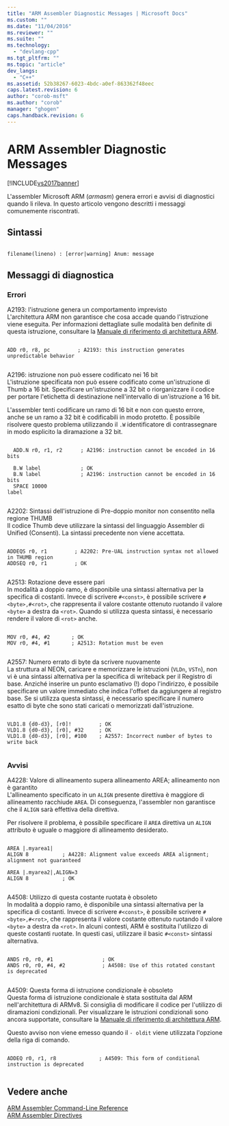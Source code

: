 ```yaml
---
title: "ARM Assembler Diagnostic Messages | Microsoft Docs"
ms.custom: ""
ms.date: "11/04/2016"
ms.reviewer: ""
ms.suite: ""
ms.technology: 
  - "devlang-cpp"
ms.tgt_pltfrm: ""
ms.topic: "article"
dev_langs: 
  - "C++"
ms.assetid: 52b38267-6023-4bdc-a0ef-863362f48eec
caps.latest.revision: 6
author: "corob-msft"
ms.author: "corob"
manager: "ghogen"
caps.handback.revision: 6
---
```

# ARM Assembler Diagnostic Messages
[!INCLUDE[vs2017banner](../../assembler/inline/includes/vs2017banner.md)]

L'assembler Microsoft ARM \(*armasm*\) genera errori e avvisi di diagnostici quando li rileva.  In questo articolo vengono descritti i messaggi comunemente riscontrati.  
  
## Sintassi  
  
```  
  
filename(lineno) : [error|warning] Anum: message  
```  
  
## Messaggi di diagnostica  
  
### Errori  
 A2193: l'istruzione genera un comportamento imprevisto  
 L'architettura ARM non garantisce che cosa accade quando l'istruzione viene eseguita.  Per informazioni dettagliate sulle modalità ben definite di questa istruzione, consultare la [Manuale di riferimento di architettura ARM](http://go.microsoft.com/fwlink/?LinkId=246464).  
  
```  
  
ADD r0, r8, pc         ; A2193: this instruction generates unpredictable behavior  
  
```  
  
 A2196: istruzione non può essere codificato nei 16 bit  
 L'istruzione specificata non può essere codificato come un'istruzione di Thumb a 16 bit.  Specificare un'istruzione a 32 bit o riorganizzare il codice per portare l'etichetta di destinazione nell'intervallo di un'istruzione a 16 bit.  
  
 L'assembler tenti codificare un ramo di 16 bit e non con questo errore, anche se un ramo a 32 bit è codificabili in modo protetto.  È possibile risolvere questo problema utilizzando il `.W` identificatore di contrassegnare in modo esplicito la diramazione a 32 bit.  
  
```  
  
  ADD.N r0, r1, r2      ; A2196: instruction cannot be encoded in 16 bits  
  
  B.W label             ; OK  
  B.N label             ; A2196: instruction cannot be encoded in 16 bits  
  SPACE 10000  
label  
  
```  
  
 A2202: Sintassi dell'istruzione di Pre\-doppio monitor non consentito nella regione THUMB  
 Il codice Thumb deve utilizzare la sintassi del linguaggio Assembler di Unified \(Consenti\).  La sintassi precedente non viene accettata.  
  
```  
  
ADDEQS r0, r1         ; A2202: Pre-UAL instruction syntax not allowed in THUMB region  
ADDSEQ r0, r1         ; OK  
  
```  
  
 A2513: Rotazione deve essere pari  
 In modalità a doppio ramo, è disponibile una sintassi alternativa per la specifica di costanti.  Invece di scrivere `#<const>`, è possibile scrivere `#<byte>,#<rot>`, che rappresenta il valore costante ottenuto ruotando il valore `<byte>` a destra da `<rot>`.  Quando si utilizza questa sintassi, è necessario rendere il valore di `<rot>` anche.  
  
```  
  
MOV r0, #4, #2       ; OK  
MOV r0, #4, #1       ; A2513: Rotation must be even  
  
```  
  
 A2557: Numero errato di byte da scrivere nuovamente  
 La struttura al NEON, caricare e memorizzare le istruzioni \(`VLDn`, `VSTn`\), non vi è una sintassi alternativa per la specifica di writeback per il Registro di base.  Anziché inserire un punto esclamativo \(\!\) dopo l'indirizzo, è possibile specificare un valore immediato che indica l'offset da aggiungere al registro base.  Se si utilizza questa sintassi, è necessario specificare il numero esatto di byte che sono stati caricati o memorizzati dall'istruzione.  
  
```  
  
VLD1.8 {d0-d3}, [r0]!         ; OK  
VLD1.8 {d0-d3}, [r0], #32     ; OK  
VLD1.8 {d0-d3}, [r0], #100    ; A2557: Incorrect number of bytes to write back  
  
```  
  
### Avvisi  
 A4228: Valore di allineamento supera allineamento AREA; allineamento non è garantito  
 L'allineamento specificato in un `ALIGN` presente direttiva è maggiore di allineamento racchiude `AREA`.  Di conseguenza, l'assembler non garantisce che il `ALIGN` sarà effettiva della direttiva.  
  
 Per risolvere il problema, è possibile specificare il `AREA` direttiva un `ALIGN` attributo è uguale o maggiore di allineamento desiderato.  
  
```  
  
AREA |.myarea1|  
ALIGN 8           ; A4228: Alignment value exceeds AREA alignment; alignment not guaranteed  
  
AREA |.myarea2|,ALIGN=3  
ALIGN 8           ; OK  
  
```  
  
 A4508: Utilizzo di questa costante ruotata è obsoleto  
 In modalità a doppio ramo, è disponibile una sintassi alternativa per la specifica di costanti.  Invece di scrivere `#<const>`, è possibile scrivere `#<byte>,#<rot>`, che rappresenta il valore costante ottenuto ruotando il valore `<byte>` a destra da `<rot>`.  In alcuni contesti, ARM è sostituita l'utilizzo di queste costanti ruotate.  In questi casi, utilizzare il basic `#<const>` sintassi alternativa.  
  
```  
  
ANDS r0, r0, #1                ; OK  
ANDS r0, r0, #4, #2            ; A4508: Use of this rotated constant is deprecated  
  
```  
  
 A4509: Questa forma di istruzione condizionale è obsoleto  
 Questa forma di istruzione condizionale è stata sostituita dal ARM nell'architettura di ARMv8.  Si consiglia di modificare il codice per l'utilizzo di diramazioni condizionali.  Per visualizzare le istruzioni condizionali sono ancora supportate, consultare la [Manuale di riferimento di architettura ARM](http://go.microsoft.com/fwlink/?LinkId=246464).  
  
 Questo avviso non viene emesso quando il  `- oldit` viene utilizzata l'opzione della riga di comando.  
  
```  
  
ADDEQ r0, r1, r8              ; A4509: This form of conditional instruction is deprecated  
  
```  
  
## Vedere anche  
 [ARM Assembler Command\-Line Reference](../../assembler/arm/arm-assembler-command-line-reference.md)   
 [ARM Assembler Directives](../../assembler/arm/arm-assembler-directives.md)